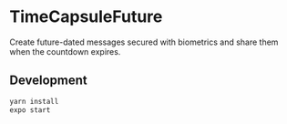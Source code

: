 # TimeCapsuleFuture

Create future-dated messages secured with biometrics and share them when the countdown expires.

## Development

```bash
yarn install
expo start
```

